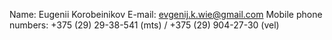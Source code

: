 Name: Eugenii Korobeinikov
E-mail: evgenij.k.wie@gmail.com
Mobile phone numbers: +375 (29) 29-38-541 (mts) / +375 (29) 904-27-30 (vel)

